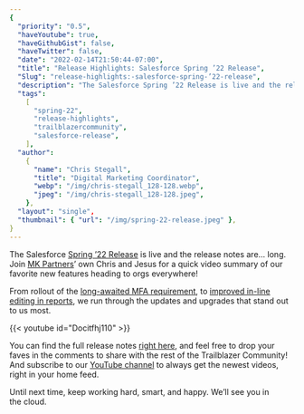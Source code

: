 ```yaml
---
{
  "priority": "0.5",
  "haveYoutube": true,
  "haveGithubGist": false,
  "haveTwitter": false,
  "date": "2022-02-14T21:50:44-07:00",
  "title": "Release Highlights: Salesforce Spring ’22 Release",
  "Slug": "release-highlights:-salesforce-spring-’22-release",
  "description": "The Salesforce Spring ’22 Release is live and the release notes are… long. Join MK Partners’ own Chris and Jesus for a quick video summary…",
  "tags":
    [
      "spring-22",
      "release-highlights",
      "trailblazercommunity",
      "salesforce-release",
    ],
  "author":
    {
      "name": "Chris Stegall",
      "title": "Digital Marketing Coordinator",
      "webp": "/img/chris-stegall_128-128.webp",
      "jpeg": "/img/chris-stegall_128-128.jpeg",
    },
  "layout": "single",
  "thumbnail": { "url": "/img/spring-22-release.jpeg" },
}
---
```


The Salesforce [Spring ’22 Release](https://help.salesforce.com/s/articleView?id=release-notes.salesforce_release_notes.htm&type=5&release=236&language=en_US) is live and the release notes are… long. Join [MK Partners](https://www.mkpartners.com/)’ own Chris and Jesus for a quick video summary of our favorite new features heading to orgs everywhere!

From rollout of the [long-awaited MFA requirement](https://help.salesforce.com/s/articleView?id=release-notes.rn_general_mfa_requirement.htm&type=5&release=236), to [improved in-line editing in reports](https://help.salesforce.com/s/articleView?id=release-notes.rn_rd_reports_multi_inline_editing.htm&type=5&release=236), we run through the updates and upgrades that stand out to us most.

{{< youtube id="Docitfhj110" >}}

You can find the full release notes [right here](https://help.salesforce.com/s/articleView?id=release-notes.rn_general.htm&type=5&release=236), and feel free to drop your faves in the comments to share with the rest of the Trailblazer Community! And subscribe to our [YouTube channel](https://www.youtube.com/channel/UCtNsCxpxe6F4x9Nw1HOePuQ) to always get the newest videos, right in your home feed.

Until next time, keep working hard, smart, and happy. We’ll see you in the cloud.
